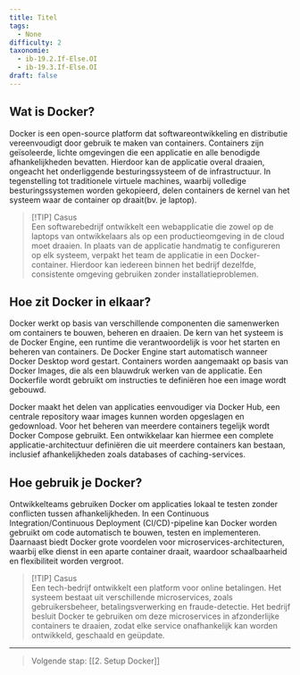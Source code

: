 ```yaml
---
title: Titel
tags:
  - None
difficulty: 2
taxonomie:
  - ib-19.2.If-Else.OI
  - ib-19.3.If-Else.OI
draft: false
---
```



## Wat is Docker?
Docker is een open-source platform dat softwareontwikkeling en distributie vereenvoudigt door gebruik te maken van containers. Containers zijn geïsoleerde, lichte omgevingen die een applicatie en alle benodigde afhankelijkheden bevatten. Hierdoor kan de applicatie overal draaien, ongeacht het onderliggende besturingssysteem of de infrastructuur. In tegenstelling tot traditionele virtuele machines, waarbij volledige besturingssystemen worden gekopieerd, delen containers de kernel van het systeem waar de container op draait(bv. je laptop).

> [!TIP] Casus  
> Een softwarebedrijf ontwikkelt een webapplicatie die zowel op de     
> laptops van ontwikkelaars als op een productieomgeving in de cloud 
> moet draaien. In plaats van de applicatie handmatig te configureren 
> op elk systeem, verpakt het team de applicatie in een Docker-
> container. Hierdoor kan iedereen binnen het bedrijf dezelfde, 
> consistente omgeving gebruiken zonder installatieproblemen.

## Hoe zit Docker in elkaar?
Docker werkt op basis van verschillende componenten die samenwerken om containers te bouwen, beheren en draaien. De kern van het systeem is de Docker Engine, een runtime die verantwoordelijk is voor het starten en beheren van containers. De Docker Engine start automatisch wanneer Docker Desktop word gestart. Containers worden aangemaakt op basis van Docker Images, die als een blauwdruk werken van de applicatie. Een Dockerfile wordt gebruikt om instructies te definiëren hoe een image wordt gebouwd.

Docker maakt het delen van applicaties eenvoudiger via Docker Hub, een centrale repository waar images kunnen worden opgeslagen en gedownload. Voor het beheren van meerdere containers tegelijk wordt Docker Compose gebruikt. Een ontwikkelaar kan hiermee een complete applicatie-architectuur definiëren die uit meerdere containers kan bestaan, inclusief afhankelijkheden zoals databases of caching-services. 

## Hoe gebruik je Docker?
Ontwikkelteams gebruiken Docker om applicaties lokaal te testen zonder conflicten tussen afhankelijkheden. In een Continuous Integration/Continuous Deployment (CI/CD)-pipeline kan Docker worden gebruikt om code automatisch te bouwen, testen en implementeren. Daarnaast biedt Docker grote voordelen voor microservices-architecturen, waarbij elke dienst in een aparte container draait, waardoor schaalbaarheid en flexibiliteit worden vergroot.

> [!TIP] Casus  
> Een tech-bedrijf ontwikkelt een platform voor online betalingen. Het 
> systeem bestaat uit verschillende microservices, zoals 
> gebruikersbeheer, betalingsverwerking en fraude-detectie. Het bedrijf 
> besluit Docker te gebruiken om deze microservices in afzonderlijke 
> containers te draaien, zodat elke service onafhankelijk kan worden 
> ontwikkeld, geschaald en geüpdate.

---

> Volgende stap: [[2. Setup Docker]]